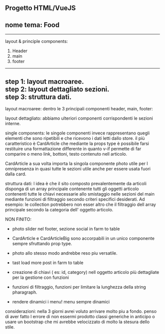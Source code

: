 Progetto HTML/VueJS
--------------------
nome tema: Food
--------------------
--------------------

layout & principle components:
1. Header
2. main
3. footer
------------------------------
step 1: layout macroaree. <br>
step 2: layout dettagliato sezioni. <br>
step 3: struttura dati.
------------------------------

layout macroaree:
dentro le 3 principali componenti header, main, footer:

layout dettagliato:
abbiamo ulteriori componenti corrispondenti le sezioni interne.

single components:
le singole componenti invece rappresentano quegli elementi che sono ripetibili e che ricevono i dati letti dallo store.
il più caratteristico è CardArticle che mediante la props type è possibile farsi restituire una formattazione differente in quanto v-if permette di far comparire o meno link, bottoni, testo contenuto nell articolo.

CardArticle a sua volta importa la singola componente photo utile per l omnipresenza in quasi tutte le sezioni utile anche per essere usata fuori dalla card.

struttura dati: 
l idea è che il sito composto prevalentemente da articoli disponga di un array principale contenente tutti gli oggetti articolo contenenti tutte le chiavi necessarie allo smistaggio nelle sezioni del main mediante funzioni di filtraggio secondo criteri specifici desiderati.
Ad esempio: le collection potrebbero non esser altro che il filtraggio dell array principale secondo la categoria dell' oggetto articolo.



NON FINITO:

- photo slider nel footer, sezione social in farm to table

- CardArticle e CardArticleBig sono accorpabili in un unico componente sempre sfruttando prop type.

- photo allo stesso modo andrebbe reso piu versatile.

- tast load more post in farm to table

- creazione di chiavi ( es: id, category) nell oggetto articolo più dettagliate per la gestione con funzioni

- funzioni di filtraggio, funzioni per limitare la lunghezza della string pharagraph.

- rendere dinamici i menu! menu sempre dinamici


considerazioni: 
nella 3 giorni avrei voluto arrivare molto piu a fondo. penso di aver fatto l errore di non essermi prodotto classi generiche in anticipo o usare un bootstrap che mi avrebbe velocizzato di molto la stesura dello stile.